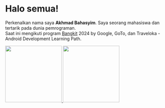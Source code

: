 # Halo semua!
Perkenalkan nama saya **Akhmad Bahasyim**.
Saya seorang mahasiswa dan tertarik pada dunia pemrograman.<br/>
Saat ini mengikuti program <a href="https://g.co/bangkit">Bangkit</a> 2024 by Google, GoTo, dan Traveloka - Android Development Learning Path.<br>

<p align="left">
<a href="https://github.com/unoxyside">
  <img height="180em" src="https://github-readme-stats-eight-theta.vercel.app/api?username=unoxyside&show_icons=true&theme=algolia&include_all_commits=true&count_private=true"/>
  <img height="180em" src="https://github-readme-stats-eight-theta.vercel.app/api/top-langs/?username=unoxyside&layout=compact&theme=algolia"/>
</a>
</p>

